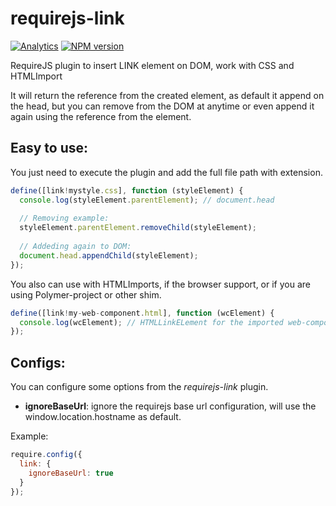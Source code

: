 requirejs-link
==============

[![Analytics](https://ga-beacon.appspot.com/UA-24619548-7/requirejs-link/readme)](https://github.com/igrigorik/ga-beacon)
[![NPM version](https://badge.fury.io/js/requirejs-link.png)](http://badge.fury.io/js/requirejs-link)

RequireJS plugin to insert LINK element on DOM, work with CSS and HTMLImport

It will return the reference from the created element, as default it append on the head, but you can remove
from the DOM at anytime or even append it again using the reference from the element.

Easy to use:
------------

You just need to execute the plugin and add the full file path with extension.

```JavaScript
define([link!mystyle.css], function (styleElement) {
  console.log(styleElement.parentElement); // document.head
    
  // Removing example:
  styleElement.parentElement.removeChild(styleElement);
    
  // Addeding again to DOM:
  document.head.appendChild(styleElement);
});
```

You also can use with HTMLImports, if the browser support, or if you are using Polymer-project or other shim.

```JavaScript
define([link!my-web-component.html], function (wcElement) {
  console.log(wcElement); // HTMLLinkELement for the imported web-component
});
```

Configs:
--------

You can configure some options from the *requirejs-link* plugin.

 - **ignoreBaseUrl**: ignore the requirejs base url configuration, will use the window.location.hostname as default.

Example:

```JavaScript
require.config({
  link: {
    ignoreBaseUrl: true
  }
});
```
